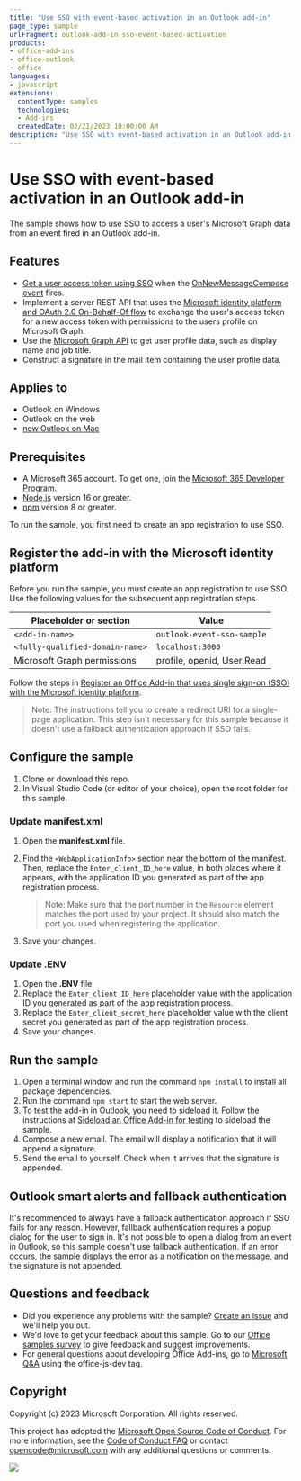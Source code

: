 ```yaml
---
title: "Use SSO with event-based activation in an Outlook add-in"
page_type: sample
urlFragment: outlook-add-in-sso-event-based-activation
products:
- office-add-ins
- office-outlook
- office
languages:
- javascript
extensions:
  contentType: samples
  technologies:
  - Add-ins
  createdDate: 02/21/2023 10:00:00 AM
description: "Use SSO with event-based activation in an Outlook add-in."
---
```


# Use SSO with event-based activation in an Outlook add-in

The sample shows how to use SSO to access a user's Microsoft Graph data from an event fired in an Outlook add-in.

## Features

- [Get a user access token using SSO](https://learn.microsoft.com/outlook/add-ins/authenticate-a-user-with-an-sso-token) when the [OnNewMessageCompose event](https://learn.microsoft.com/office/dev/add-ins/outlook/autolaunch) fires.
- Implement a server REST API that uses the [Microsoft identity platform and OAuth 2.0 On-Behalf-Of flow](https://learn.microsoft.com/azure/active-directory/develop/v2-oauth2-on-behalf-of-flow) to exchange the user's access token for a new access token with permissions to the users profile on Microsoft Graph.
- Use the [Microsoft Graph API](https://developer.microsoft.com/graph/docs/api-reference/v1.0/resources/onedrive) to get user profile data, such as display name and job title.
- Construct a signature in the mail item containing the user profile data.

## Applies to

- Outlook on Windows
- Outlook on the web
- [new Outlook on Mac](https://support.microsoft.com/office/6283be54-e74d-434e-babb-b70cefc77439)

## Prerequisites

- A Microsoft 365 account. To get one, join the [Microsoft 365 Developer Program](https://aka.ms/devprogramsignup).
- [Node.js](https://nodejs.org/) version 16 or greater.
- [npm](https://docs.npmjs.com/downloading-and-installing-node-js-and-npm) version 8 or greater.

To run the sample, you first need to create an app registration to use SSO.

## Register the add-in with the Microsoft identity platform

Before you run the sample, you must create an app registration to use SSO. Use the following values for the subsequent app registration steps.

| Placeholder or section | Value          |
|------------------------|----------------|
| `<add-in-name>`          | `outlook-event-sso-sample` |
| `<fully-qualified-domain-name>` | `localhost:3000` |
| Microsoft Graph permissions | profile, openid, User.Read |

Follow the steps in [Register an Office Add-in that uses single sign-on (SSO) with the Microsoft identity platform](https://learn.microsoft.com/office/dev/add-ins/develop/register-sso-add-in-aad-v2).

> Note: The instructions tell you to create a redirect URI for a single-page application. This step isn't necessary for this sample because it doesn't use a fallback authentication approach if SSO fails.

## Configure the sample

1. Clone or download this repo.
1. In Visual Studio Code (or editor of your choice), open the root folder for this sample.

### Update manifest.xml

1. Open the **manifest.xml** file.
1. Find the `<WebApplicationInfo>` section near the bottom of the manifest. Then, replace the `Enter_client_ID_here` value, in both places where it appears, with the application ID you generated as part of the app registration process.

    > Note: Make sure that the port number in the `Resource` element matches the port used by your project. It should also match the port you used when registering the application.

1. Save your changes.

### Update .ENV

1. Open the **.ENV** file.
1. Replace the `Enter_client_ID_here` placeholder value with the application ID you generated as part of the app registration process.
1. Replace the `Enter_client_secret_here` placeholder value with the client secret you generated as part of the app registration process.
1. Save your changes.

## Run the sample

1. Open a terminal window and run the command `npm install` to install all package dependencies.
1. Run the command `npm start` to start the web server.
1. To test the add-in in Outlook, you need to sideload it. Follow the instructions at [Sideload an Office Add-in for testing](https://learn.microsoft.com/office/dev/add-ins/outlook/sideload-outlook-add-ins-for-testing) to sideload the sample.
1. Compose a new email. The email will display a notification that it will append a signature.
1. Send the email to yourself. Check when it arrives that the signature is appended.

## Outlook smart alerts and fallback authentication

It's recommended to always have a fallback authentication approach if SSO fails for any reason. However, fallback authentication requires a popup dialog for the user to sign in. It's not possible to open a dialog from an event in Outlook, so this sample doesn't use fallback authentication. If an error occurs, the sample displays the error as a notification on the message, and the signature is not appended.

## Questions and feedback

- Did you experience any problems with the sample? [Create an issue](https://github.com/OfficeDev/Office-Add-in-samples/issues/new/choose) and we'll help you out.
- We'd love to get your feedback about this sample. Go to our [Office samples survey](https://aka.ms/OfficeSamplesSurvey) to give feedback and suggest improvements.
- For general questions about developing Office Add-ins, go to [Microsoft Q&A](https://learn.microsoft.com/answers/topics/office-js-dev.html) using the office-js-dev tag.

## Copyright

Copyright (c) 2023 Microsoft Corporation. All rights reserved.

This project has adopted the [Microsoft Open Source Code of Conduct](https://opensource.microsoft.com/codeofconduct/). For more information, see the [Code of Conduct FAQ](https://opensource.microsoft.com/codeofconduct/faq/) or contact [opencode@microsoft.com](mailto:opencode@microsoft.com) with any additional questions or comments.

<img src="https://telemetry.sharepointpnp.com/pnp-officeaddins/samples/outlook-add-in-sso-event-based-activation" />
